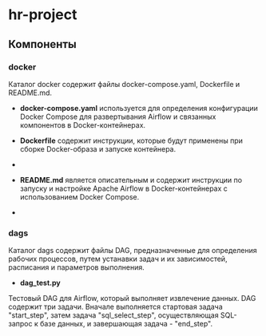 # hr-project
## Компоненты
### docker
Каталог docker содержит файлы docker-compose.yaml, Dockerfile и README.md.
- **docker-compose.yaml** используется для определения конфигурации Docker Compose для развертывания Airflow и связанных компонентов в Docker-контейнерах.

- **Dockerfile** содержит инструкции, которые будут применены при сборке Docker-образа и запуске контейнера.
- 
- **README.md** является описательным и содержит инструкции по запуску и настройке Apache Airflow в Docker-контейнерах с использованием Docker Compose.
- 
### dags
Каталог dags содержит файлы DAG, предназначенные для определения рабочих процессов, путем устанавки задач и их зависимостей, расписания и параметров выполнения.
- **dag_test.py**

Тестовый DAG для Airflow, который выполняет извлечение данных. DAG содержит три задачи. Вначале выполняется стартовая задача "start_step", затем задача "sql_select_step", осуществляющая SQL-запрос к базе данных, и завершающая задача - "end_step".
